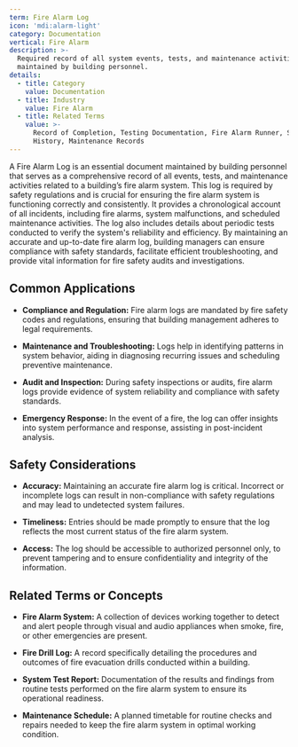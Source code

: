```yaml
---
term: Fire Alarm Log
icon: 'mdi:alarm-light'
category: Documentation
vertical: Fire Alarm
description: >-
  Required record of all system events, tests, and maintenance activities
  maintained by building personnel.
details:
  - title: Category
    value: Documentation
  - title: Industry
    value: Fire Alarm
  - title: Related Terms
    value: >-
      Record of Completion, Testing Documentation, Fire Alarm Runner, System
      History, Maintenance Records
---
```

A Fire Alarm Log is an essential document maintained by building personnel that serves as a comprehensive record of all events, tests, and maintenance activities related to a building’s fire alarm system. This log is required by safety regulations and is crucial for ensuring the fire alarm system is functioning correctly and consistently. It provides a chronological account of all incidents, including fire alarms, system malfunctions, and scheduled maintenance activities. The log also includes details about periodic tests conducted to verify the system's reliability and efficiency. By maintaining an accurate and up-to-date fire alarm log, building managers can ensure compliance with safety standards, facilitate efficient troubleshooting, and provide vital information for fire safety audits and investigations.

## Common Applications

- **Compliance and Regulation:** Fire alarm logs are mandated by fire safety codes and regulations, ensuring that building management adheres to legal requirements.
  
- **Maintenance and Troubleshooting:** Logs help in identifying patterns in system behavior, aiding in diagnosing recurring issues and scheduling preventive maintenance.
  
- **Audit and Inspection:** During safety inspections or audits, fire alarm logs provide evidence of system reliability and compliance with safety standards.
  
- **Emergency Response:** In the event of a fire, the log can offer insights into system performance and response, assisting in post-incident analysis.

## Safety Considerations

- **Accuracy:** Maintaining an accurate fire alarm log is critical. Incorrect or incomplete logs can result in non-compliance with safety regulations and may lead to undetected system failures.
  
- **Timeliness:** Entries should be made promptly to ensure that the log reflects the most current status of the fire alarm system.
  
- **Access:** The log should be accessible to authorized personnel only, to prevent tampering and to ensure confidentiality and integrity of the information.

## Related Terms or Concepts

- **Fire Alarm System:** A collection of devices working together to detect and alert people through visual and audio appliances when smoke, fire, or other emergencies are present.
  
- **Fire Drill Log:** A record specifically detailing the procedures and outcomes of fire evacuation drills conducted within a building.
  
- **System Test Report:** Documentation of the results and findings from routine tests performed on the fire alarm system to ensure its operational readiness.
  
- **Maintenance Schedule:** A planned timetable for routine checks and repairs needed to keep the fire alarm system in optimal working condition.
